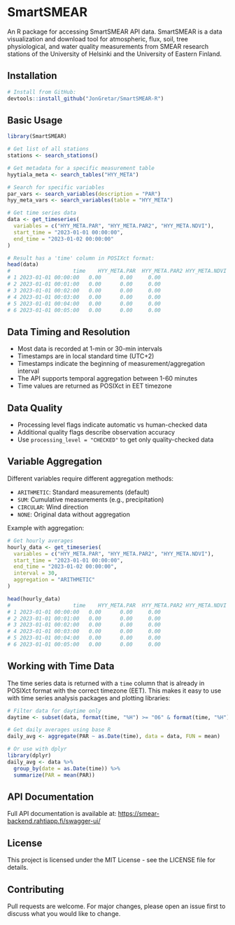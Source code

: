 # SmartSMEAR

An R package for accessing SmartSMEAR API data. SmartSMEAR is a data visualization and download tool for atmospheric, flux, soil, tree physiological, and water quality measurements from SMEAR research stations of the University of Helsinki and the University of Eastern Finland.

## Installation

```R
# Install from GitHub:
devtools::install_github("JonGretar/SmartSMEAR-R")
```

## Basic Usage

```R
library(SmartSMEAR)

# Get list of all stations
stations <- search_stations()

# Get metadata for a specific measurement table
hyytiala_meta <- search_tables("HYY_META")

# Search for specific variables
par_vars <- search_variables(description = "PAR")
hyy_meta_vars <- search_variables(table = "HYY_META")

# Get time series data
data <- get_timeseries(
  variables = c("HYY_META.PAR", "HYY_META.PAR2", "HYY_META.NDVI"),
  start_time = "2023-01-01 00:00:00",
  end_time = "2023-01-02 00:00:00"
)

# Result has a 'time' column in POSIXct format:
head(data)
#                    time    HYY_META.PAR  HYY_META.PAR2 HYY_META.NDVI
# 1 2023-01-01 00:00:00   0.00      0.00     0.00
# 2 2023-01-01 00:01:00   0.00      0.00     0.00
# 3 2023-01-01 00:02:00   0.00      0.00     0.00
# 4 2023-01-01 00:03:00   0.00      0.00     0.00
# 5 2023-01-01 00:04:00   0.00      0.00     0.00
# 6 2023-01-01 00:05:00   0.00      0.00     0.00
```

## Data Timing and Resolution

- Most data is recorded at 1-min or 30-min intervals
- Timestamps are in local standard time (UTC+2)
- Timestamps indicate the beginning of measurement/aggregation interval
- The API supports temporal aggregation between 1-60 minutes
- Time values are returned as POSIXct in EET timezone

## Data Quality

- Processing level flags indicate automatic vs human-checked data
- Additional quality flags describe observation accuracy
- Use `processing_level = "CHECKED"` to get only quality-checked data

## Variable Aggregation

Different variables require different aggregation methods:

- `ARITHMETIC`: Standard measurements (default)
- `SUM`: Cumulative measurements (e.g., precipitation)
- `CIRCULAR`: Wind direction
- `NONE`: Original data without aggregation

Example with aggregation:

```R
# Get hourly averages
hourly_data <- get_timeseries(
  variables = c("HYY_META.PAR", "HYY_META.PAR2", "HYY_META.NDVI"),
  start_time = "2023-01-01 00:00:00",
  end_time = "2023-01-02 00:00:00",
  interval = 30,
  aggregation = "ARITHMETIC"
)

head(hourly_data)
#                    time    HYY_META.PAR  HYY_META.PAR2 HYY_META.NDVI
# 1 2023-01-01 00:00:00   0.00      0.00     0.00
# 2 2023-01-01 00:01:00   0.00      0.00     0.00
# 3 2023-01-01 00:02:00   0.00      0.00     0.00
# 4 2023-01-01 00:03:00   0.00      0.00     0.00
# 5 2023-01-01 00:04:00   0.00      0.00     0.00
# 6 2023-01-01 00:05:00   0.00      0.00     0.00
```

## Working with Time Data

The time series data is returned with a `time` column that is already in POSIXct format with the correct timezone (EET). This makes it easy to use with time series analysis packages and plotting libraries:

```R
# Filter data for daytime only
daytime <- subset(data, format(time, "%H") >= "06" & format(time, "%H") <= "18")

# Get daily averages using base R
daily_avg <- aggregate(PAR ~ as.Date(time), data = data, FUN = mean)

# Or use with dplyr
library(dplyr)
daily_avg <- data %>%
  group_by(date = as.Date(time)) %>%
  summarize(PAR = mean(PAR))
```

## API Documentation

Full API documentation is available at:
https://smear-backend.rahtiapp.fi/swagger-ui/

## License

This project is licensed under the MIT License - see the LICENSE file for details.

## Contributing

Pull requests are welcome. For major changes, please open an issue first to discuss what you would like to change.
